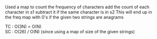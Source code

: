 Used a map to count the frequency of characters
add the count of each character in s1
subtract it if the same character is in s2
This will end up in the freq map with 0's if the given two strings are anagrams

TC : O(3N) = O(N)
</br>
SC : O(26) / O(N) (since using a map of size of the given strings)
